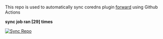 This repo is used to automatically sync coredns plugin [forward](https://github.com/QZLin/forward) using Github Actions

**sync job ran [29] times**

[![Sync Repo](https://github.com/QZLin/coredns-extract/actions/workflows/sync.yaml/badge.svg)](https://github.com/QZLin/coredns-extract/actions/workflows/sync.yaml)

